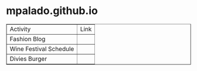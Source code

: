 # mpalado.github.io

<!DOCTYPE html>
<html lang="en">
<head>
    <meta charset="UTF-8">
    <meta name="viewport" content="width=device-width, initial-scale=1.0">
    <title>Document</title>
    <link rel="stylesheet" href="">
</head>
<body>
    <table border='1'> 
        <tr>
            <td>Activity</td>
            <td>Link</td>
        </tr>
        <tr>
            <td>Fashion Blog</td>
            <td> <a href="#"></a></td>
        </tr>
        <tr>
            <td>Wine Festival Schedule</td>
            <td> <a href="#"></a></td>
        </tr>
        <tr>
            <td>Divies Burger</td>
            <td> <a href="#"></a></td>
        </tr>
    </table>
</body>
</html>
